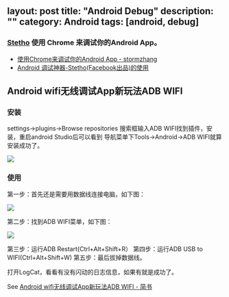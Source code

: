 layout: post
title: "Android Debug"
description: ""
category: Android
tags: [android, debug]
---

### [Stetho](http://facebook.github.io/stetho/) 使用 Chrome 来调试你的Android App。

- [使用Chrome来调试你的Android App - stormzhang](http://stormzhang.com/android/2015/03/05/android-debug-use-chrome/)
- [Android 调试神器-Stetho(Facebook出品)的使用](http://blog.csdn.net/sbsujjbcy/article/details/45420475)


## Android wifi无线调试App新玩法ADB WIFI

### 安装

settings->plugins->Browse repositories 搜索框输入ADB WIFI找到插件，安装，重启android Studio后可以看到 导航菜单下Tools->Android->ADB WIFI就算安装成功了。

![](http://upload-images.jianshu.io/upload_images/697635-593a25cede5f4e6d.png?imageMogr2/auto-orient/strip%7CimageView2/2/w/1240)

### 使用

第一步：首先还是需要用数据线连接电脑，如下图：

![](http://upload-images.jianshu.io/upload_images/697635-acc449af566d7f11.png?imageMogr2/auto-orient/strip%7CimageView2/2/w/1240)

第二步：找到ADB WIFI菜单，如下图：

![](http://upload-images.jianshu.io/upload_images/697635-99889c26669b68f9.png?imageMogr2/auto-orient/strip%7CimageView2/2/w/1240)

第三步：运行ADB Restart(Ctrl+Alt+Shift+R）
第四步：运行ADB USB to WIFI(Ctrl+Alt+Shift+W)
第五步：最后拔掉数据线。

打开LogCat，看看有没有闪动的日志信息，如果有就是成功了。

See [Android wifi无线调试App新玩法ADB WIFI - 简书](http://www.jianshu.com/p/21d1b65d92a4?from=timeline&isappinstalled=0)
